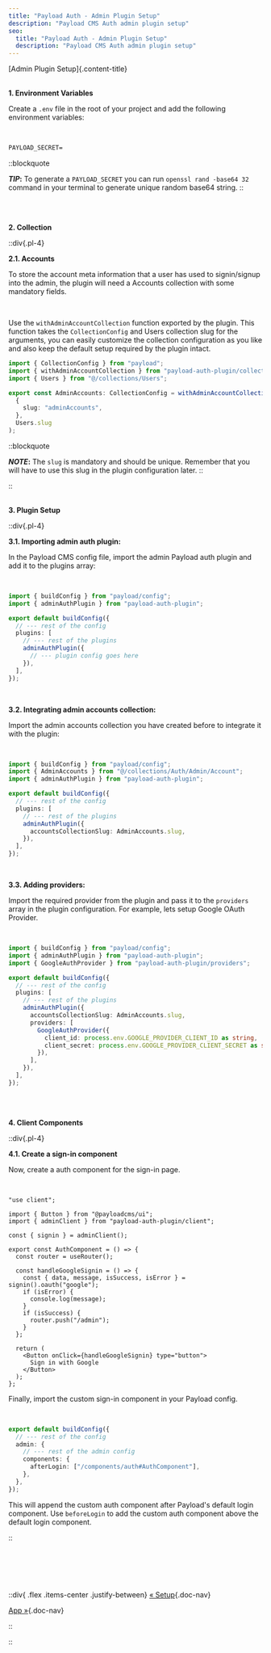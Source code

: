```yaml
---
title: "Payload Auth - Admin Plugin Setup"
description: "Payload CMS Auth admin plugin setup"
seo:
  title: "Payload Auth - Admin Plugin Setup"
  description: "Payload CMS Auth admin plugin setup"
---
```


[Admin Plugin Setup]{.content-title}
<br/>
<br/>

**1. Environment Variables**

Create a `.env` file in the root of your project and add the following environment variables:

<br/>

```txt [.env]
PAYLOAD_SECRET=
```

::blockquote

**_TIP_:** To generate a `PAYLOAD_SECRET` you can run `openssl rand -base64 32` command in your terminal to generate unique random base64 string.
::

<br/>
<br/>

**2. Collection**

::div{.pl-4}

**2.1. Accounts**

To store the account meta information that a user has used to signin/signup into the admin, the plugin will need a Accounts collection with some mandatory fields.

<br/>

Use the `withAdminAccountCollection` function exported by the plugin. This function takes the `CollectionConfig` and Users collection slug for the arguments, you can easily customize the collection configuration as you like and also keep the default setup required by the plugin intact.

```ts [src/collections/Auth/Admin/Account.ts]
import { CollectionConfig } from "payload";
import { withAdminAccountCollection } from "payload-auth-plugin/collection";
import { Users } from "@/collections/Users";

export const AdminAccounts: CollectionConfig = withAdminAccountCollection(
  {
    slug: "adminAccounts",
  },
  Users.slug
);
```

::blockquote

**_NOTE_:** The `slug` is mandatory and should be unique. Remember that you will have to use this slug in the plugin configuration later.
::

::
<br/>
<br/>

**3. Plugin Setup**

::div{.pl-4}

**3.1. Importing admin auth plugin:**

In the Payload CMS config file, import the admin Payload auth plugin and add it to the plugins array:

<br/>

```ts [src/payload.config.ts] {3, 9-11}
import { buildConfig } from "payload/config";
import { adminAuthPlugin } from "payload-auth-plugin";

export default buildConfig({
  // --- rest of the config
  plugins: [
    // --- rest of the plugins
    adminAuthPlugin({
      // --- plugin config goes here
    }),
  ],
});
```

<br/>

**3.2. Integrating admin accounts collection:**

Import the admin accounts collection you have created before to integrate it with the plugin:

<br/>

```ts [src/payload.config.ts] {3, 9-11}
import { buildConfig } from "payload/config";
import { AdminAccounts } from "@/collections/Auth/Admin/Account";
import { adminAuthPlugin } from "payload-auth-plugin";

export default buildConfig({
  // --- rest of the config
  plugins: [
    // --- rest of the plugins
    adminAuthPlugin({
      accountsCollectionSlug: AdminAccounts.slug,
    }),
  ],
});
```

<br/>

**3.3. Adding providers:**

Import the required provider from the plugin and pass it to the `providers` array in the plugin configuration. For example, lets setup Google OAuth Provider.

<br/>

```ts [src/payload.config.ts] {3, 10-15}
import { buildConfig } from "payload/config";
import { adminAuthPlugin } from "payload-auth-plugin";
import { GoogleAuthProvider } from "payload-auth-plugin/providers";

export default buildConfig({
  // --- rest of the config
  plugins: [
    // --- rest of the plugins
    adminAuthPlugin({
      accountsCollectionSlug: AdminAccounts.slug,
      providers: [
        GoogleAuthProvider({
          client_id: process.env.GOOGLE_PROVIDER_CLIENT_ID as string,
          client_secret: process.env.GOOGLE_PROVIDER_CLIENT_SECRET as string,
        }),
      ],
    }),
  ],
});
```

<br/>
<br/>

**4. Client Components**

::div{.pl-4}

**4.1. Create a sign-in component**

Now, create a auth component for the sign-in page.

<br/>

```tsx [src/components/Auth/index.tsx]
"use client";

import { Button } from "@payloadcms/ui";
import { adminClient } from "payload-auth-plugin/client";

const { signin } = adminClient();

export const AuthComponent = () => {
  const router = useRouter();

  const handleGoogleSignin = () => {
    const { data, message, isSuccess, isError } = signin().oauth("google");
    if (isError) {
      console.log(message);
    }
    if (isSuccess) {
      router.push("/admin");
    }
  };

  return (
    <Button onClick={handleGoogleSignin} type="button">
      Sign in with Google
    </Button>
  );
};
```

Finally, import the custom sign-in component in your Payload config.

<br/>

```ts [src/payload.config.ts] {5-7}
export default buildConfig({
  // --- rest of the config
  admin: {
    // --- rest of the admin config
    components: {
      afterLogin: ["/components/auth#AuthComponent"],
    },
  },
});
```

This will append the custom auth component after Payload's default login component. Use `beforeLogin` to add the custom auth component above the default login component.

::
<br/>
<br/>

<br/>
<br/>
<br/>

::div{ .flex .items-center .justify-between}
[&laquo; Setup](/docs/plugins/payload/setup){.doc-nav}

[App &raquo;](/docs/plugins/payload/setup/app){.doc-nav}

::

::
